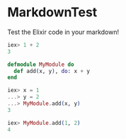 # MarkdownTest

Test the Elixir code in your markdown!

<!--- MARKDOWN_TEST_START -->
```elixir
iex> 1 + 2
3
```
<!--- MARKDOWN_TEST_END -->

<!--- MARKDOWN_TEST_START -->
```elixir
defmodule MyModule do
  def add(x, y), do: x + y
end

iex> x = 1
...> y = 2
...> MyModule.add(x, y)
3

iex> MyModule.add(1, 2)
4
```
<!--- MARKDOWN_TEST_END -->

